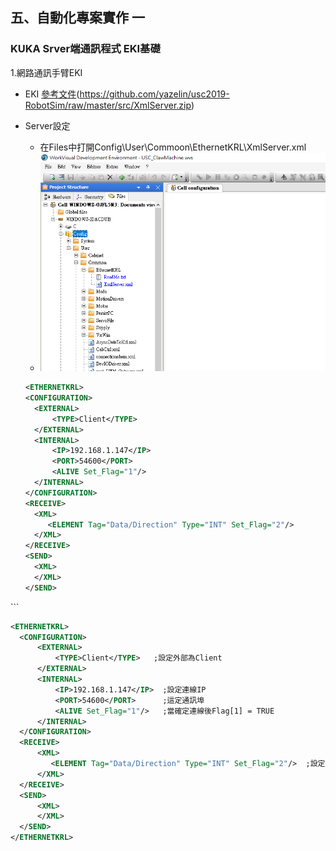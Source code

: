 ## 五、自動化專案實作 一
### KUKA Srver端通訊程式 EKI基礎

1.網路通訊手臂EKI
  - EKI [參考文件](http://www.wtech.com.tw/public/download/manual/kuka/krc4/KST-Ethernet-KRL-21-En.pdf)(https://github.com/yazelin/usc2019-RobotSim/raw/master/src/XmlServer.zip)
  - Server設定
	  - 在Files中打開Config\User\Commoon\EthernetKRL\XmlServer.xml
	  - ![Image](./img/Demonstration2.PNG)
	  
	  ```xml
	  <ETHERNETKRL>
	<CONFIGURATION>
		<EXTERNAL>
			<TYPE>Client</TYPE>
		</EXTERNAL>
		<INTERNAL>
			<IP>192.168.1.147</IP>
			<PORT>54600</PORT>
			<ALIVE Set_Flag="1"/>
		</INTERNAL>
	</CONFIGURATION>
	<RECEIVE>
		<XML>
		   <ELEMENT Tag="Data/Direction" Type="INT" Set_Flag="2"/>
		</XML>
	</RECEIVE>
	<SEND>
		<XML>
		</XML>
	</SEND>
</ETHERNETKRL>
	  ```

  ```xml
  <ETHERNETKRL>
	<CONFIGURATION>
		<EXTERNAL>
			<TYPE>Client</TYPE>   ;設定外部為Client
		</EXTERNAL>
		<INTERNAL>
			<IP>192.168.1.147</IP>	;設定連線IP
			<PORT>54600</PORT>		;這定通訊埠
			<ALIVE Set_Flag="1"/>	;當確定連線後Flag[1] = TRUE
		</INTERNAL>
	</CONFIGURATION>
	<RECEIVE>
		<XML>
		   <ELEMENT Tag="Data/Direction" Type="INT" Set_Flag="2"/>	;設定接收到的資料 Tag="路徑" Type="資料型別" 接收資料後Flag[2]=TRUE
		</XML>
	</RECEIVE>
	<SEND>
		<XML>
		</XML>
	</SEND>
</ETHERNETKRL>
  ```
<!--stackedit_data:
eyJoaXN0b3J5IjpbMTY1MzIwNjExOSwtMjAyNjczODI5NCwxNz
Q2NjQwMTYzLDE3NDk2NjcxMDcsMTgxMTE2NTU5Ml19
-->